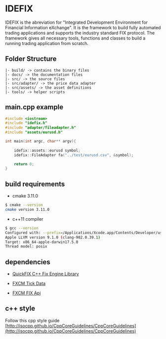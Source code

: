 # IDEFIX

IDEFIX is the abreviation for "Integrated Development Environment for Financial Information eXchange". It is the framework to build fully automated trading applications and supports the industry standard FIX protocol. The framework gives all necessary tools, functions and classes to build a running trading application from scratch.

## Folder Structure

```
|- build/ -> contains the binary files
|- docs/ -> the documentation files
|- src/ -> the source files
|- src/adapter/ -> the price data adapter
|- src/assets/ -> the asset definitions
|- tools/ -> helper scripts
```

## main.cpp example

```c++
#include <iostream>
#include "idefix.h"
#include "adapter/fileadapter.h"
#include "assets/eurusd.h"

int main(int argc, char** argv){
	
	idefix::assets::eurusd symbol;
	idefix::FileAdapter fa("../test/eurusd.csv", &symbol);

	return 0;
}
```

## build requirements

- cmake 3.11.0 

```bash
$ cmake --version
cmake version 3.11.0
```

- c++11 compiler

```bash
$ gcc --version
Configured with: --prefix=/Applications/Xcode.app/Contents/Developer/usr --with-gxx-include-dir=/usr/include/c++/4.2.1
Apple LLVM version 9.1.0 (clang-902.0.39.1)
Target: x86_64-apple-darwin17.5.0
Thread model: posix
```

## dependencies

- [QuickFIX C++ Fix Engine Library](https://github.com/quickfix/quickfix)

- [FXCM Tick Data](https://github.com/fxcm/FXCMTickData)

- [FXCM FIX Api](https://github.com/fxcm/FIXAPI)

  

## c++ style

Follow this cpp style guide [http://isocpp.github.io/CppCoreGuidelines/CppCoreGuidelines](http://isocpp.github.io/CppCoreGuidelines/CppCoreGuidelines)

